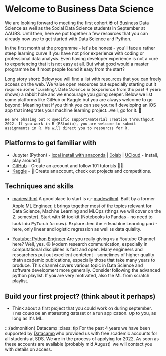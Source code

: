 # Welcome to Business Data Science

We are looking forward to meeting the first cohort 😎 of Business Data Science as well as the Social Data Science students in September at AAUBS. 
Until then, here we put together a few resources that you can already now use to get started with Data Science and Python.

In the first month at the programme  - let's be honest - you'll face a rather steep learning curve if you have not prior experience with coding or professional data analysis. Even having developer experience is not a cure to experiencing that it is not easy at all. But what good would a master programme be if most people found it easy from the start?

Long story short: Below you will find a list with resources that you can freely access on the web. We value open resources but especially starting out it requires some "curating". Data Science is (experience from the past 4 years shows) a rabbit hole and we encourage you going deeper. Below we list some platforms like GitHub or Kaggle but you are always welcome to go beyond: Meaning that if you think you can see yourself developing an iOS app that integrates your  machine learning project...well, go for it. 🚀


```{note}
We are phasing out R specific support/material creation throuthgout 2022. If you work in R (RStudio), you are welcome to submit assignments in R. We will direct you to resources for R.
```

## Platforms to get familiar with
- Jupyter (Python) - [local install with anaconda](https://www.anaconda.com/products/distribution) | [Colab](https://colab.research.google.com/) | [UCloud](https://cloud.sdu.dk/) - Install, play around 💾
- [GitHub](https://github.com/) - Create an account and follow 101 tutorials 🧑‍💻
- [Kaggle](kaggle.com) - 🧗 Create an account, check out projects and competitions.

## Techniques and skills

- [madewithml](https://madewithml.com/)
    A good place to start is 👉 [madewithml](https://madewithml.com/). Built by a former Apple ML Engineer, it brings together most of the topics relevant for Data Science, Machine Learning and MLOps (things we will cover on the 2. semester).
    Start with 🛠 toolkit (Notebooks to Pandas - no need to look into PyTorch for now). Explore then the 🔥 Machine Learning part - here, only linear and logistic regression as well as data quiality.

- [Youtube: Python Engineer](https://www.youtube.com/c/PythonEngineer)
    Are you really giving us a Youtube Channel here? Well, yes. 😜 Modern research communication, especially in computational disciplines is fast and open. Many engineers and researchers put out excellent contetent - sometimes of higher quality thatn academic publications, especially those that take many years to produce. This channel covers various topic in Data Science and software development more generally. Consider following the advanced python playlist. If you are very motivated, also the ML from scratch playlist. 


## Build your first project? (think about it perhaps)
- Think about a first project that you could work on during september. This could be an interesting dataset or a fun application. Up to you, as long as it's ML.

:::{admonition} Datacamp
:class: tip
For the past 4 years we have been supported by [Datacamp](https://www.datacamp.com/) who provided us with free academic accounts for all students at SDS. We are in the process of applying for 2022. As soon as these accounts are available (probably mid August), we will contact you with details on access.